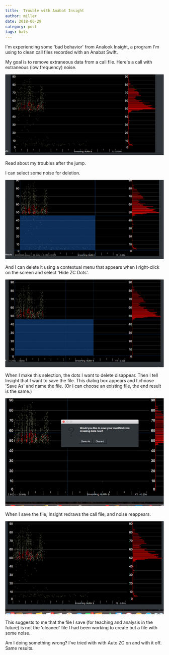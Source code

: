 ```yaml
---
title:  Trouble with Anabat Insight
author: miller
date: 2018-06-29
category: post
tags: bats
---
```


I'm experiencing some 'bad behavior' from Analook Insight, a program I'm using to clean call files recorded with an Anabat Swift.

My goal is to remove extraneous data from a call file. Here's a call with extraneous (low frequency) noise.

![Original call file](/assets/images/Screenshot-2018-06-29-12.59.49-1024x519.png)


Read about my troubles after the jump. <!---more--->

I can select some noise for deletion.

![Noise that I want to delete](/assets/images/Screenshot-2018-06-29-13.00.03-1024x511.png)

And I can delete it using a contextual menu that appears when I right-click on the screen and select 'Hide ZC Dots'.

![Deleted noise](/assets/images/Screenshot-2018-06-29-13.00.13-1024x564.png)

When I make this selection, the dots I want to delete disappear.  Then I tell Insight that I want to save the file. This dialog box appears and I choose 'Save As' and name the file. (Or I can choose an existing file, the end result is the same.)

![Save the cleaned call file](/assets/images/Screenshot-2018-06-29-13.00.25.png)


When I save the file, Insight redraws the call file, and noise reappears.

![Noise reappears](/assets/images/Screenshot-2018-06-29-13.00.39.png)

This suggests to me that the file I save (for teaching and analysis in the future) is not the 'cleaned' file I had been working to create but a file with some noise.

Am I doing something wrong? I've tried with with Auto ZC on and with it off. Same results.